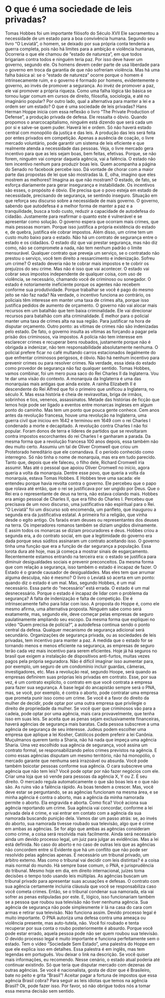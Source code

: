 # O que é uma sociedade de leis privadas?

Tomas Hobbes foi um importante filósofo do Século XVII
Ele sacramentou a necessidade de um estado para a boa convivência humana.
Segundo seu livro “O Leviatã”, o homem, se deixado por sua própria conta tenderia a guerra completa, pois não há limites para a ambição e violência humanas,
Ocorreria o que ele chamou de “estado de natureza”, em que todos brigariam contra todos e ninguém teria paz.
Por isso deve haver um governo, segundo ele. Os homens devem ceder parte de usa liberdade para o governo em troca da garantia de que não sofreriam violência.
Mas há uma falha básica aí: se o “estado de natureza” ocorre porque o homem é intrinsecamente ruim, e o governo é formado por homens, evidentemente o governo, ao invés de promover a segurança.
Ao invéz de promover a paz, ele vai promover a própria riqueza.
Como uma falha lógica tão básica se tornou lugar comum em cursos de direito, filosofia, sociologia, e até no imaginário popular?
Por outro lado, qual a alternativa para manter a lei e a ordem ser um estado?
O que é uma sociedade de leis privadas?
Hans Herman Hoppe inicia com essa reflexão o livro “The Private Production of Defense”, a produção privada de defesa.
Ele ressalta o óbvio. Quando propomos o anarcocapitalismo, ninguém está dizendo que será cada um por si e salve-se quem puder. Haverá lei e ordem.
Só não haverá estado central com monopólio da justiça e das leis.
A produção das leis será feita por entes privados em competição.
Apenas a ausência de coação, o livre mercado voluntário, pode garantir um sistema de leis eficiente e que realmente atenda a necessidade das pessoas.
Veja, o livre mercado gera incentivo para que as leis sejam boas, bem feitas, efetivas.
Porque, se não forem, ninguém vai comprar daquela agência, vai a falência.
O estado não tem incentivo nenhum para produzir boas leis.
Quem acompanha a página do Senado no facebook percebe isso.
Dá vontade de chorar com a maior parte das propostas de lei que são mostradas lá.
E, olha, imagino que eles mostrem as melhores!! Imagina as que não mostram?
O estado, de fato, se esforça diariamente para gerar insegurança e instabilidade.
Os incentivos são esses, o propósito é óbvio.
Ele precisa que o povo esteja em estado de necessidade, precisando de segurança, se sentindo inseguro.
Situação em que reforça seu discurso sobre a necessidade de mais governo.
O governo, sabendo que autodefesa é a melhor forma de manter a paz e a tranquilidade, busca a todo custo, reduzir a capacidade de autodefesa do cidadão.
Justamente para reafirmar o quanto este é vulnerável e se apresentar como solução.
O governo espera que ocorram mais crimes, que mais pessoas morram.
Porque isso justifica a própria existência do estado e, de quebra, justifica ele cobrar impostos.
Além disso, um crime tem um custo muito baixo para o estado.
Não há um contrato de segurança entre o estado e os cidadãos.
O estado diz que vai prestar segurança, mas não diz como, não se compromete a nada, não tem nenhum padrão o limite mensurável.
Qualquer contrato que preveja um serviço, se o contratado não prestou o serviço, você tem direito a ressarcimento e indenização.
Sofreu um crime? O estado deveria não te cobrar mais impostos e te cobrir os prejuízos do seu crime.
Mas não é isso que vai acontecer.
O estado vai cobrar seus impostos independente de qualquer coisa, com uso de violência, se necessário, chamando você de criminoso ou sonegador.
O estado é notoriamente ineficiente porque os agentes não recebem conforme sua produtividade.
Porque trabalhar se você é pago do mesmo jeito se não faz nada?
Na verdade, o incentivo funciona ao contrário, os policiais têm interesse em manter uma taxa de crimes alta, porque isso justifica pedidos de aumento de orçamento.
O governo não vai alocar mais recursos em um batalhão que tem baixa criminalidade.
Ele vai direcionar recursos para batalhão com alta criminalidade.
É melhor para o policial manter uma taxa de crimes alta na sua região.
Para justificar na hora de disputar orçamento.
Outro ponto: as vítimas de crimes não são indenizadas pelo estado.
De fato, o governo insulta as vítimas as forçando a pagar pela prisão dos criminosos, via impostos.
A polícia não tem interesse em esclarecer crimes e recuperar bens roubados, justamente porque não é obrigada a indenizar, não tem responsabilidade absolutamente nenhuma.
O policial prefere ficar no café multando carros estacionados ilegalmente do que enfrentar criminosos perigosos, é óbvio.
Não há nenhum incentivo para prevenir crimes ou para resolver crimes.
Na verdade, essa ideia do estado como provedor de segurança não faz qualquer sentido.
Tomas Hobbes, vamos combinar, foi um mero puxa saco do Rei Charles II da Inglaterra.
Vou te dar uma visão do contexto.
A monarquia da Inglaterra é uma das monarquias mais antigas que ainda existe.
A rainha Elizabeth II é descendente do Rei Alfred que foi o primeiro que unificou a Inglaterra, no século X.
Mas essa história é cheia de reviravoltas, briga de irmãos, sobrinhos e tios, venenos, assassinatos.
Metade das histórias de ficção que lemos hoje pode ser ligado a eventos entre monarcas ingleses em algum ponto do caminho.
Mas tem um ponto que pouca gente conhece.
Cem anos antes da revolução francesa, houve uma revolução na Inglaterra, uma guerra civil que iniciou em 1642 e terminou em 1649 com o rei Charles I condenado a morte e decapitado.
A revolução contra Charles I não foi popular.
Foram donos de terra e líderes de partidos que se revoltaram contra impostos escorchantes do rei Charles I e ganharam a parada.
Da mesma forma que a revolução francesa 100 anos depois, essa também não deu muito certo.
Assumiu um tal de Oliver Cromwell que criou um Protetorado hereditário que ele comandava.
É o período conhecido como interregno.
Só não tinha o nome de monarquia, mas era em tudo parecido.
Tanto que, depois que ele faleceu, o filho dele, Richard Cromwell iria assumir.
Mas até o pessoal que apoiou Oliver Cromwell no início, agora queria a volta da monarquia.
Dentre esse povo, que queria a volta da monarquia, estava Tomas Hobbes.
E Hobbes teve uma sacada: ele entendeu porque havia revolta contra o governo.
Ele percebeu que o papo que rolava até então, que o rei se justificava por ser ungido por Deus.
Que o Rei era o representante de deus na terra, não estava colando mais.
Hobbes era amigo pessoal de Charles II, que era filho do Charles I.
Percebeu que precisava de um novo discurso, uma justificativa não espiritual para o Rei.
“O Leviatã” foi um discurso sob encomenda, um panfleto, que inaugurou a segunda era da justificativa estatal.
A primeira foi a religião, que vinha desde o egito antigo. Os faraós eram deuses ou representantes dos deuses na terra.
Os imperadores romanos também se diziam ungidos divinamente. E assim todos os monarcas se diziam procuradores e deus.
Hobbes criou a segunda era, a do contrato social, em que a legitimidade do governo era dada porque seus súditos assinaram um contrato aceitando isso.
O governo tinha uma função que era a função de dar segurança a população.
Essa lorota dura até hoje, mas já começa a mostrar sinais de esgarçamento.
Recentemente estamos entrando na terceira era: o estado se justifica para diminuir desigualdades sociais e prevenir preconceitos.
Da mesma forma que com relação a segurança, isso também o estado é incapaz de fazer.
O Estado é o grande causador de desigualdades.
Mas eles tem que arrumar alguma desculpa, não é mesmo?
O livro o Leviatã só acerta em um ponto: quando diz o estado é um mal. Mas, segundo Hobbes, é um mal necessário. Essa parte do “necessário” está errada. O estado é um mal desnecessário.
Porque o estado é incapaz de lidar com o problema da segurança? A falta de indenização e falta de competição.
Ele é intrinsecamente falho para lidar com isso.
A proposta do Hoppe é, como ele mesmo afirma, uma alternativa proposta.
Ninguém sabe como será exatamente, mas, segundo ele, deve começar pelas empresas de seguro paulatinamente ampliando seu escopo.
Da mesma forma que expliquei no vídeo “Quem precisa de polícia?”, a autodefesa continua sendo o ponto central da defesa.
Qualquer mecanismo de segurança adicional será secundário.
Organizações de segurança privada, ou as sociedades de leis privadas, tem incentivo para manter a paz.
A medida que o estado for se tornando menos e menos eficiente na segurança, as empresas de seguro terão cada vez mais incentivo para serem eficientes.
Hoje já há seguros no brasil que exigem a instalação de dispositivos anti-furtos, muitas vezes pagos pela própria seguradora.
Não é difícil imaginar isso aumentar para, por exemplo, um seguro de um condomínio incluir guardas, câmeras, investigadores, etc.
Mas a revolução real, segundo Hoope, será quando as empresas definirem suas próprias leis privadas em contrato.
Esse, por sua vez, é um contrato explícito, o contrato em que você contrata a empresa para fazer sua segurança.
A base legal do ancapistão sempre será o PNA, mas, se você, por exemplo, é contra o aborto, pode contratar uma empresa que prometa punir isso como um crime.
Se você é a favor do direito da mulher de decidir, pode optar por uma outra empresa que privilegie o direito de propriedade da mulher.
Se você quer que criminosos vão para a cadeia, pode optar por uma agência, mais cara provavelmente, que tenha isso em suas leis. Se aceita que as penas sejam exclusivamente financeiras, haverá agências de segurança mais baratas.
Cada pessoa subscreve a uma agência de segurança de seu interesse.
Judeus podem escolher uma empresa que aplique a lei Kosher, Católicos podem preferir a lei Canônia. Muçulmanos querem tanto a Sharia, não há nada que impeça uma agência Sharia.
Uma vez escolhido sua agência de segurança, você assina um contrato formal, se responsabilizando pelos crimes previstos na agência.
E como essas agências disputam um mesmo território, não há monopólio, o mercado garante que nenhuma será irrazoável ou absurda.
Você pode também boicotar pessoas conforme sua agência. O cara subscreve uma agência que não tem leis?
Você pode optar por não fazer negócios com ele. Criar uma loja que só vende para pessoas da agência X, Y ou Z.
É seu direito.
O mercado regula automaticamente o que são boas leis e o que não são.
As ruins vão a falência rápido.
As boas tendem a crescer.
Mas, você deve estar se perguntando, se as agências funcionam na mesma área, e se minha agência é contra o aborto, mas a agência da minha namorada permite o aborto.
Ela engravida e aborta.
Como fica? Você aciona sua agência reportando um crime.
Sua agência vai concordar, conforme a lei privada dela é crime, e vai entrar em contato com a agência da sua namorada buscando punição dela.
Vamos dar um passo atrás: se, ao invés do aborto, sua namorada tivesse roubado sua televisão, algo que é crime em ambas as agências.
Se for algo que ambas as agências consideram como crime, a coisa será resolvida mais facilmente.
Ainda será necessário ainda um devido processo legal, um juiz para julgar as evidências.
Mas a lei está definida.
No caso do aborto e no caso de outras leis que as agências não concordem entre si
Evidente que há um conflito que não pode ser resolvido pelas agências apenas.
É necessário um tribunal privado, um árbitro externo.
Mas como o tribunal vai decidir com leis distintas?
é a coisa mais normal do mundo. Há sempre base comum, o PNA, e jurisprudência do tribunal.
Mesmo hoje em dia, em direito internacional, juízes toma decisões o tempo todo usando leis múltiplas.
As agências buscam um tribunal privado para apresentar suas acusações e defesas.
O contrato com sua agência certamente incluiria cláusula que você se responsabiliza caso você cometa crimes.
Então, se o tribunal condenar sua namorada, ela vai sofrer as penas estipuladas por este.
E, lógico, isso funcionariam também se a pessoa que roubou sua televisão não tiver nenhuma agência.
Sua agência de segurança não pode simplesmente ir lá na casa do cara com armas e retirar sua televisão.
Não funciona assim.
Devido processo legal é muito importante.
O PNA autoriza uma defesa contra uma ameaça ou violência presente, mas auto-tutela, não.
Você foi roubado e tenta recuperar por sua conta o roubo posteriormente é absurdo.
Porque você pode estar errado, aquela pessoa pode não ser quem roubou sua televisão.
O devido processo legal é muito importante e funciona perfeitamente sem o estado.
Tem o vídeo “Sociedade Sem Estado”, uma palestra do Hoppe em que ele explica isso em detalhes.
Essa palestra é em inglês, mas tem legendas em português.
Vou deixar o link na descrição. Se você quiser mais informações, eu recomendo.
Nesse cenário, o estado atual poderia até continuar existindo.
Só que teria que disputar mercado com dezenas de outras agências.
Se você é nacionalista, gosta de dizer que é Brasileiro, bate no peito e grita “Brasil”!
Aceitar pagar a fortuna de impostos que essa agência Brasil cobra?
Para seguir as leis idiotas que temos na agência Brasil?
Ok, pode fazer isso.
Por favor, só não obrigue todos nós a tomar essa mesma decisão sem sentido.
